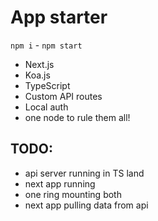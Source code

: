 # App starter

`npm i` - `npm start`

- Next.js
- Koa.js
- TypeScript
- Custom API routes
- Local auth
- one node to rule them all!

## TODO:

- api server running in TS land
- next app running
- one ring mounting both
- next app pulling data from api
